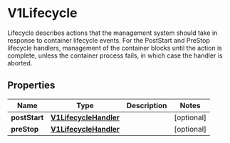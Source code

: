 

# V1Lifecycle

Lifecycle describes actions that the management system should take in response to container lifecycle events. For the PostStart and PreStop lifecycle handlers, management of the container blocks until the action is complete, unless the container process fails, in which case the handler is aborted.
## Properties

Name | Type | Description | Notes
------------ | ------------- | ------------- | -------------
**postStart** | [**V1LifecycleHandler**](V1LifecycleHandler.md) |  |  [optional]
**preStop** | [**V1LifecycleHandler**](V1LifecycleHandler.md) |  |  [optional]



